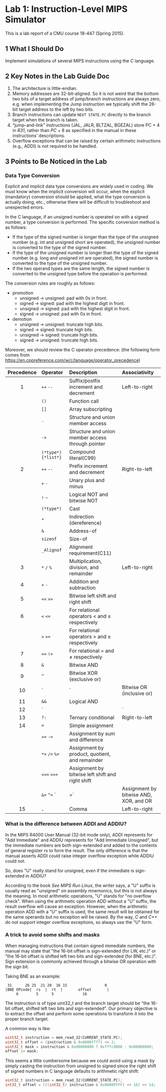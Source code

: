 # Lab 1: Instruction-Level MIPS Simulator

This is a lab report of a CMU course 18-447 (Spring 2015).



## 1 What I Should Do

Implement simulations of several MIPS instructions using the *C* language.



## 2 Key Notes in the Lab Guide Doc

1. The architecture is little-endian. 
2. Memory addresses are 32-bit-aligned. So it is not weird that the bottom two bits of a target address of jump/branch instructions are always zero, e.g. when implementing the Jump instruction we typically shift the 26-bit target address to the left by two bits.
3. Branch instructions can update `NEXT STATE.PC` directly to the branch target when the branch is taken.
4. “jump-and-link” instructions (JAL, JALR, BLTZAL, BGEZAL) store PC + 4 in *R31*, rather than *PC* + 8 as specified in the manual in these instructions’ descriptions.
5. Overflow exceptions that can be raised by certain arithmetic instructions (e.g., ADDI) is not required to be handled.



## 3 Points to Be Noticed in the Lab

### Data Type Conversion

Explicit and implicit data type conversions are widely used in coding. We must know when the implicit conversion will occur, when the explicit (mandatory) conversion should be applied, what the type conversion is actually doing, etc., otherwise there will be difficult to troubleshoot and unexpected errors.

In the C language, if an unsigned number is operated on with a signed number, a type conversion is performed. The specific conversion method is as follows:

- If the type of the signed number is longer than the type of the unsigned number (e.g. int and unsigned short are operated), the unsigned number is converted to the type of the signed number.
- If the type of the unsigned number is longer than the type of the signed number (e.g. long and unsigned int are operated), the signed number is converted to the type of the unsigned number.
- If the two operand types are the same length, the signed number is converted to the unsigned type before the operation is performed.

The conversion rules are roughly as follows:

- promotion
  - unsigned -> unsigned: pad with 0s in front.
  - signed -> signed: pad with the highest digit in front.
  - unsigned -> signed: pad with the highest digit in front.
  - signed -> unsigned: pad with 0s in front.
- demotion
  - unsigned -> unsigned: truncate high bits.
  - signed -> signed: truncate high bits.
  - unsigned -> signed: truncate high bits.
  - signed -> unsigned: truncate high bits.

Moreover, we should review the C operator precedence: (the following form comes from https://en.cppreference.com/w/c/language/operator_precedence)

| Precedence | Operator           | Description                                       | Associativity |
| :--------: | :----------------- | :------------------------------------------------ | :------------ |
|     1      | `++` `--`          | Suffix/postfix increment and decrement            | Left-to-right |
|            | `()`               | Function call                                     |               |
|            | `[]`               | Array subscripting                                |               |
|            | `.`                | Structure and union member access                 |               |
|            | `->`               | Structure and union member access through pointer |               |
|            | `(*type*){*list*}` | Compound literal(C99)                             |               |
|     2      | `++` `--`          | Prefix increment and decrement                    | Right-to-left |
|            | `+` `-`            | Unary plus and minus                              |               |
|            | `!` `~`            | Logical NOT and bitwise NOT                       |               |
|            | `(*type*)`         | Cast                                              |               |
|            | `*`                | Indirection (dereference)                         |               |
|            | `&`                | Address-of                                        |               |
|            | `sizeof`           | Size-of                                           |               |
|            | `_Alignof`         | Alignment requirement(C11)                        |               |
|     3      | `*` `/` `%`        | Multiplication, division, and remainder           | Left-to-right |
|     4      | `+` `-`            | Addition and subtraction                          |               |
|     5      | `<<` `>>`          | Bitwise left shift and right shift                |               |
|     6      | `<` `<=`           | For relational operators < and ≤ respectively     |               |
|            | `>` `>=`           | For relational operators > and ≥ respectively     |               |
|     7      | `==` `!=`          | For relational = and ≠ respectively               |               |
|     8      | `&`                | Bitwise AND                                       |               |
|     9      | `^`                | Bitwise XOR (exclusive or)                        |               |
|     10     | `|`                | Bitwise OR (inclusive or)                         |               |
|     11     | `&&`               | Logical AND                                       |               |
|     12     | `||`               | Logical OR                                        |               |
|     13     | `?:`               | Ternary conditional                               | Right-to-left |
|     14     | `=`                | Simple assignment                                 |               |
|            | `+=` `-=`          | Assignment by sum and difference                  |               |
|            | `*=` `/=` `%=`     | Assignment by product, quotient, and remainder    |               |
|            | `<<=` `>>=`        | Assignment by bitwise left shift and right shift  |               |
|            | `&=` `^=` `|=`     | Assignment by bitwise AND, XOR, and OR            |               |
|     15     | `,`                | Comma                                             | Left-to-right |

### What is the difference between ADDI and ADDIU?

In the MIPS R4000 User Manual (32-bit mode only), ADDI represents for "Add Immediate" and ADDIU represents for "Add Immediate Unsigned", but the immediate numbers are both sign-extended and added to the contents of general register *rs* to form the result. The only difference is that the manual asserts ADDI could raise integer overflow exception while ADDIU could not.

So, does "U" really stand for unsigned, even if the immediate is sign-extended in ADDIU? 

According to the book *See MIPS Run Linux*, the writer says, a "U" suffix is usually read as "unsigned" on assembly mnemonics, but this is not always the meaning. In most arithmetic operations, "U" stands for "no overflow check". When using the arithmetic operation ADD without a "U" suffix, the result overflow will cause an exception. However, when the arithmetic operation ADD with a "U" suffix is used, the same result will be obtained for the same operands but no exception will be raised. By the way, *C* and *C++* do not support integer overflow exceptions, so always use the "U" form. 

### A trick to avoid some shifts and masks

When managing instructions that contain signed immediate numbers, the manual may state that "the 16-bit offset is sign-extended (for LW, etc.)" or "the 16-bit offset is shifted left two bits and sign-extended (for BNE, etc.)". Sign extension is commonly achieved through a bitwise OR operation with the sign bit.

Taking BNE as an example: 

```
 31      26 25  21 20  16 15                 0
|BNE OPcode|  rs  |  rt  |       offset       |
     6        5      5             16
```

The instruction is of type uint32_t and the branch target should be "the 16-bit offset, shifted left two bits and sign-extended". Our primary objective is to extract the offset and perform some operations to transform it into the proper branch target.

A common way is like:

```c
uint32_t instruction = mem_read_32(CURRENT_STATE.PC);
uint32_t offset = (instruction & 0x0000ffff) << 2;
uint32_t mask = instruction & 0x00008000 ? 0xfffc0000 : 0x00000000;
offset |= mask;
```

This seems a little cumbersome because we could avoid using a mask by simply casting the instruction from unsigned to signed since the right shift of signed numbers in C language defaults to arithmetic right shift:

```c
uint32_t instruction = mem_read_32(CURRENT_STATE.PC);
int32_t offset = (((int32_t) instruction & 0x0000FFFF) << 16) >> 14;
```

 
